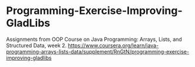 # Programming-Exercise-Improving-GladLibs
Assignments from OOP Course on Java Programming: Arrays, Lists, and Structured Data, week 2. https://www.coursera.org/learn/java-programming-arrays-lists-data/supplement/RnGtN/programming-exercise-improving-gladlibs
